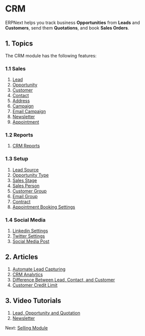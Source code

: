 <!-- add-breadcrumbs -->
<!-- title: CRM -->
# CRM

ERPNext helps you track business **Opportunities** from **Leads** and
**Customers**, send them **Quotations**, and book **Sales Orders**.

## 1. Topics
The CRM module has the following features:

### 1.1 Sales
1. [Lead](/docs/user/manual/en/CRM/lead)
1. [Opportunity](/docs/user/manual/en/CRM/opportunity)
1. [Customer](/docs/user/manual/en/CRM/customer)
1. [Contact](/docs/user/manual/en/CRM/contact)
1. [Address](/docs/user/manual/en/CRM/address)
1. [Campaign](/docs/user/manual/en/CRM/campaign)
1. [Email Campaign](/docs/user/manual/en/CRM/email-campaign)
1. [Newsletter](/docs/user/manual/en/CRM/newsletter)
1. [Appointment](/docs/user/manual/en/CRM/appointment)

### 1.2 Reports
1. [CRM Reports](/docs/user/manual/en/CRM/crm_reports)

### 1.3 Setup
1. [Lead Source](/docs/user/manual/en/CRM/lead_source)
1. [Opportunity Type](/docs/user/manual/en/CRM/opportunity_type)
1. [Sales Stage](/docs/user/manual/en/CRM/sales_stage)
1. [Sales Person](/docs/user/manual/en/CRM/sales-person)
1. [Customer Group](/docs/user/manual/en/CRM/customer-group)
1. [Email Group](/docs/user/manual/en/CRM/email_group)
1. [Contract](/docs/user/manual/en/CRM/contract)
1. [Appointment Booking Settings](/docs/user/manual/en/CRM/appointment-booking-settings)

### 1.4 Social Media

1. [Linkedin Settings](/docs/user/manual/en/CRM/linkedin-settings)
1. [Twitter Settings](/docs/user/manual/en/CRM/twitter-settings)
1. [Social Media Post](/docs/user/manual/en/CRM/social-media-post)

## 2. Articles
1. [Automate Lead Capturing](/docs/user/manual/en/CRM/articles/automate_lead_capturing)
1. [CRM Analytics](/docs/user/manual/en/CRM/articles/sales_funnel)
1. [Difference Between Lead, Contact, and Customer](/docs/user/manual/en/CRM/articles/difference_between_lead_contact_and_customer)
1. [Customer Credit Limit](/docs/user/manual/en/accounts/credit-limit)

## 3. Video Tutorials
1. [Lead, Opportunity and Quotation](/docs/user/videos/learn/lead-to-quotation)
1. [Newsletter](/docs/user/videos/learn/newsletter)

Next: [Selling Module](/docs/user/manual/en/selling)
